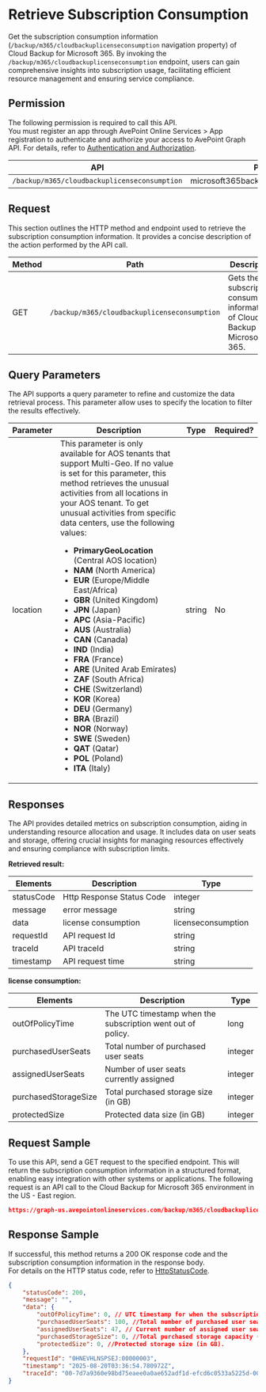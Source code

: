 # Retrieve Subscription Consumption

Get the subscription consumption information (`/backup/m365/cloudbackuplicenseconsumption` navigation property) of Cloud Backup for Microsoft 365. By invoking the `/backup/m365/cloudbackuplicenseconsumption` endpoint, users can gain comprehensive insights into subscription usage, facilitating efficient resource management and ensuring service compliance.  

## Permission

The following permission is required to call this API.  
You must register an app through AvePoint Online Services > App registration to authenticate and authorize your access to AvePoint Graph API. For details, refer to [Authentication and Authorization](https://learn.avepoint.com/docs/Use-AvePoint-Graph-API.html#authentication-and-authorization).

| API   | Permission  |
|-------------------|----------------------|
|`/backup/m365/cloudbackuplicenseconsumption`|microsoft365backup.subscriptionInfo.read.all |

## Request

This section outlines the HTTP method and endpoint used to retrieve the subscription consumption information. It provides a concise description of the action performed by the API call.

| Method | Path | Description |
| --- | --- | --- |
| GET | `/backup/m365/cloudbackuplicenseconsumption` | Gets the subscription consumption information of Cloud Backup for Microsoft 365. |

## Query Parameters

The API supports a query parameter to refine and customize the data retrieval process. This parameter allow uses to specify the location to filter the results effectively.  

| Parameter | Description | Type | Required? |
| --- | --- | --- | --- |
| location   | This parameter is only available for AOS tenants that support Multi-Geo. If no value is set for this parameter, this method retrieves the unusual activities from all locations in your AOS tenant. To get unusual activities from specific data centers, use the following values: <ul><li>**PrimaryGeoLocation** (Central AOS location)</li> <li>**NAM** (North America)</li> <li>**EUR** (Europe/Middle East/Africa)</li> <li>**GBR** (United Kingdom)</li> <li>**JPN** (Japan)</li> <li>**APC** (Asia-Pacific)</li> <li>**AUS** (Australia)</li> <li>**CAN** (Canada)</li> <li>**IND** (India)</li> <li>**FRA** (France)</li>    <li>**ARE** (United Arab Emirates)</li> <li>**ZAF** (South Africa)</li> <li>**CHE** (Switzerland)</li> <li>**KOR** (Korea)</li> <li>**DEU** (Germany)</li> <li>**BRA** (Brazil)</li> <li>**NOR** (Norway)</li> <li>**SWE** (Sweden)</li> <li>**QAT** (Qatar)</li> <li>**POL** (Poland)</li> <li>**ITA** (Italy)</li></ul>     | string | No |

## Responses

The API provides detailed metrics on subscription consumption, aiding in understanding resource allocation and usage. It includes data on user seats and storage, offering crucial insights for managing resources effectively and ensuring compliance with subscription limits.

**Retrieved result:**

| Elements | Description | Type |
| --- | --- | --- |
| statusCode | Http Response Status Code | integer |
| message | error message | string |
| data | license consumption | licenseconsumption |
| requestId | API request Id | string |
| traceId | API traceId | string |
| timestamp | API request time | string |

**license consumption:**

| Elements | Description | Type |
| --- | --- | --- |
| outOfPolicyTime | The UTC timestamp when the subscription went out of policy. | long |
| purchasedUserSeats | Total number of purchased user seats | integer |
| assignedUserSeats | Number of user seats currently assigned | integer |
| purchasedStorageSize | Total purchased storage size (in GB) | integer |
| protectedSize | Protected data size (in GB) | integer |

## Request Sample

To use this API, send a GET request to the specified endpoint. This will return the subscription consumption information in a structured format, enabling easy integration with other systems or applications. The following request is an API call to the Cloud Backup for Microsoft 365 environment in the US - East region.

```json
https://graph-us.avepointonlineservices.com/backup/m365/cloudbackuplicenseconsumption&Location=NAM
```

## Response Sample

If successful, this method returns a 200 OK response code and the subscription consumption information in the response body.  
For details on the HTTP status code, refer to [HttpStatusCode](https://learn.avepoint.com/docs/Use-AvePoint-Graph-API.html#http-status-code).

```json
{
    "statusCode": 200,
    "message": "",
    "data": {
        "outOfPolicyTime": 0, // UTC timestamp for when the subscription expires
        "purchasedUserSeats": 100, //Total number of purchased user seats
        "assignedUserSeats": 47, // Current number of assigned user seats.
        "purchasedStorageSize": 0, //Total purchased storage capacity (in GB)
        "protectedSize": 0, //Protected storage size (in GB).
    },
    "requestId": "0HNEVHLNSPSEJ:00000003",
    "timestamp": "2025-08-20T03:36:54.780972Z",
    "traceId": "00-7d7a9360e98bd75eaee0a0ae652adf1d-efcd6c0533a5225d-00"
}
